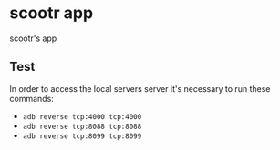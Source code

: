 # scootr app

scootr's app

## Test

In order to access the local servers server it's necessary to run these commands:
- `adb reverse tcp:4000 tcp:4000`
- `adb reverse tcp:8088 tcp:8088`
- `adb reverse tcp:8099 tcp:8099`
